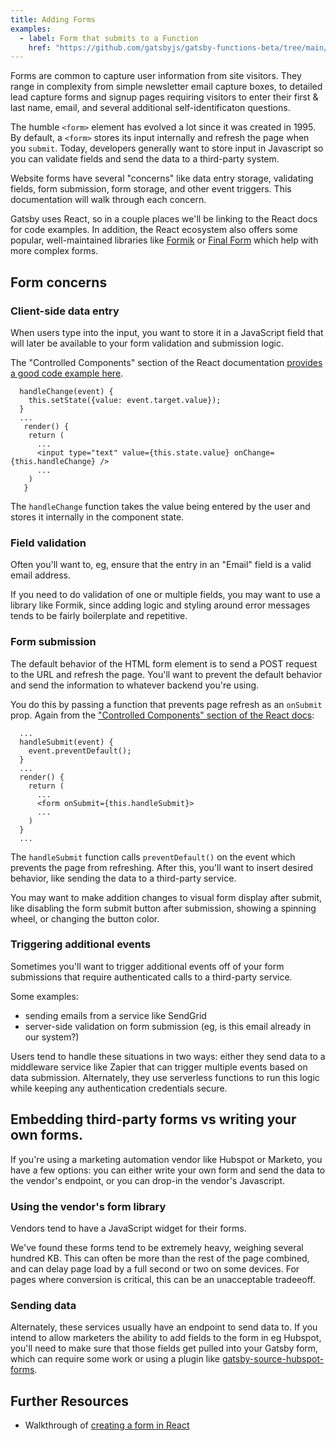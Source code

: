 ```yaml
---
title: Adding Forms
examples:
  - label: Form that submits to a Function
    href: "https://github.com/gatsbyjs/gatsby-functions-beta/tree/main/examples/basic-form"
---
```


Forms are common to capture user information from site visitors. They range in complexity from simple newsletter email capture boxes, to detailed lead capture forms and signup pages requiring visitors to enter their first & last name, email, and several additional self-identificaton questions.

The humble `<form>` element has evolved a lot since it was created in 1995. By default, a `<form>` stores its input internally and refresh the page when you `submit`. Today, developers generally want to store input in Javascript so you can validate fields and send the data to a third-party system.

Website forms have several "concerns" like data entry storage, validating fields, form submission, form storage, and other event triggers. This documentation will walk through each concern.

Gatsby uses React, so in a couple places we'll be linking to the React docs for code examples. In addition, the React ecosystem also offers some popular, well-maintained libraries like [Formik](https://github.com/jaredpalmer/formik) or [Final Form](https://github.com/final-form/react-final-form) which help with more complex forms.

## Form concerns

### Client-side data entry

When users type into the input, you want to store it in a JavaScript field that will later be available to your form validation and submission logic.

The "Controlled Components" section of the React documentation [provides a good code example here](https://reactjs.org/docs/forms.html#controlled-components).

```
  handleChange(event) {
    this.setState({value: event.target.value});
  }
  ...
   render() {
    return (
      ...
      <input type="text" value={this.state.value} onChange={this.handleChange} />
      ...
    )
   }
```

The `handleChange` function takes the value being entered by the user and stores it internally in the component state.

### Field validation

Often you'll want to, eg, ensure that the entry in an "Email" field is a valid email address.

If you need to do validation of one or multiple fields, you may want to use a library like Formik, since adding logic and styling around error messages tends to be fairly boilerplate and repetitive.

### Form submission

The default behavior of the HTML form element is to send a POST request to the URL and refresh the page. You'll want to prevent the default behavior and send the information to whatever backend you're using.

You do this by passing a function that prevents page refresh as an `onSubmit` prop. Again from the ["Controlled Components" section of the React docs](https://reactjs.org/docs/forms.html#controlled-components):

```
  ...
  handleSubmit(event) {
    event.preventDefault();
  }
  ...
  render() {
    return (
      ...
      <form onSubmit={this.handleSubmit}>
      ...
    )
  }
  ...
```

The `handleSubmit` function calls `preventDefault()` on the event which prevents the page from refreshing. After this, you'll want to insert desired behavior, like sending the data to a third-party service.

You may want to make addition changes to visual form display after submit, like disabling the form submit button after submission, showing a spinning wheel, or changing the button color.

### Triggering additional events

Sometimes you'll want to trigger additional events off of your form submissions that require authenticated calls to a third-party service.

Some examples:

- sending emails from a service like SendGrid
- server-side validation on form submission (eg, is this email already in our system?)

Users tend to handle these situations in two ways: either they send data to a middleware service like Zapier that can trigger multiple events based on data submission. Alternately, they use serverless functions to run this logic while keeping any authentication credentials secure.

## Embedding third-party forms vs writing your own forms.

If you're using a marketing automation vendor like Hubspot or Marketo, you have a few options: you can either write your own form and send the data to the vendor's endpoint, or you can drop-in the vendor's Javascript.

### Using the vendor's form library

Vendors tend to have a JavaScript widget for their forms.

We've found these forms tend to be extremely heavy, weighing several hundred KB. This can often be more than the rest of the page combined, and can delay page load by a full second or two on some devices. For pages where conversion is critical, this can be an unacceptable tradeeoff.

### Sending data

Alternately, these services usually have an endpoint to send data to. If you intend to allow marketers the ability to add fields to the form in eg Hubspot, you'll need to make sure that those fields get pulled into your Gatsby form, which can require some work or using a plugin like [gatsby-source-hubspot-forms](https://www.gatsbyjs.com/plugins/gatsby-source-hubspot-forms).

## Further Resources

- Walkthrough of [creating a form in React](../creating-a-form-in-react)
